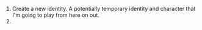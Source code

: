 1. Create a new identity. A potentially temporary identity and character that I'm going to play from here on out.
2. 